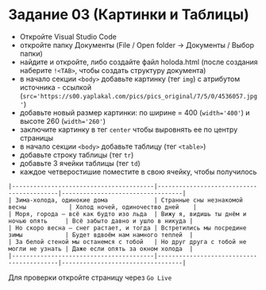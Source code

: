 # Задание 03 (Картинки и Таблицы)

- Откройте Visual Studio Code
- откройте папку Документы (File / Open folder -> Документы / Выбор папки)
- найдите и откройте, либо создайте файл holoda.html (после создания наберите `!<TAB>`, чтобы создать структуру документа)
- в начало секции `<body>` добавьте картинку (тег `img`) с атрибутом источника - ссылкой (`src='https://s00.yaplakal.com/pics/pics_original/7/5/0/4536057.jpg'`)
- добавьте новый размер картинки: по ширине = 400 (`width='400'`) и высоте 260 (`width='260'`)
- заключите картинку в тег `center` чтобы выровнять ее по центру страницы
- в начало секции `<body>` добавьте таблицу (тег `<table>`)
- добавьте строку таблицы (тег `tr`)
- добавьте 3 ячейки таблицы (тег `td`)
- каждое четверостишие поместите в свою ячейку, чтобы получилось 
```
|----------------------------------------|------------------------------------------|----------------------------------|
| Зима-холода, одинокие дома             | Странные сны незнакомой весны            | Холод ночей, одиночество дней    |
| Моря, города — всё как будто изо льда  | Вижу я, видишь ты днём и ночью опять     | Всё забыто давно и ушло в никуда |
| Но скоро весна — снег растает, и тогда | Встретились мы посредине зимы            | Будет вдвоём нам намного теплей  |
| За белой стеной мы останемся с тобой   | Но друг друга с тобой не могли не узнать | Даже если опять за окном холода  |
|----------------------------------------|------------------------------------------|----------------------------------|
```
Для проверки откройте страницу через `Go Live`
